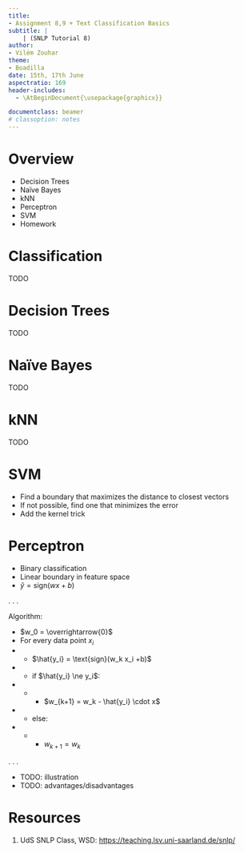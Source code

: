 ```yaml
---
title:
- Assignment 8,9 + Text Classification Basics
subtitle: |
    | (SNLP Tutorial 8)
author:
- Vilém Zouhar
theme:
- Boadilla
date: 15th, 17th June
aspectratio: 169
header-includes:
  - \AtBeginDocument{\usepackage{graphicx}}

documentclass: beamer
# classoption: notes
---
```


# Overview


- Decision Trees
- Naïve Bayes
- kNN
- Perceptron
- SVM
- Homework

# Classification 

TODO

# Decision Trees

TODO

# Naïve Bayes

TODO

# kNN

TODO

# SVM

- Find a boundary that maximizes the distance to closest vectors
- If not possible, find one that minimizes the error
- Add the kernel trick

# Perceptron

- Binary classification
- Linear boundary in feature space
- $\hat{y} = \text{sign}(wx+b)$

. . .

Algorithm:

- $w_0 = \overrightarrow{0}$
- For every data point $x_i$
- - $\hat{y_i} = \text{sign}(w_k x_i +b)$
- - if $\hat{y_i} \ne y_i$:
- - - $w_{k+1} = w_k - \hat{y_i} \cdot x$
- - else:
- - - $w_{k+1} = w_k$

. . .

- TODO: illustration
- TODO: advantages/disadvantages

# Resources

1. UdS SNLP Class, WSD: <https://teaching.lsv.uni-saarland.de/snlp/>